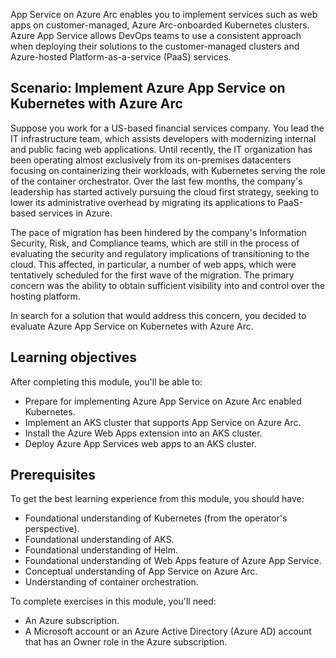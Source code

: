 App Service on Azure Arc enables you to implement services such as web apps on customer-managed, Azure Arc-onboarded Kubernetes clusters. Azure App Service allows DevOps teams to use a consistent approach when deploying their solutions to the customer-managed clusters and Azure-hosted Platform-as-a-service (PaaS) services. <!-- Dallas: Mind checking I didn't change the meaning while making less wordy? The intro paragraph used to be: App Service on Azure Arc enables you to implement Azure App Service services, such as App Services web apps on customer-managed, Azure Arc-onboarded Kubernetes clusters. This allows DevOps teams to use a consistent approach when deploying their solutions to the customer-managed clusters and Azure-hosted Platform-as-a-service (PaaS) services. From ID Brooks, please delete note if ok. --> 

## Scenario: Implement Azure App Service on Kubernetes with Azure Arc

Suppose you work for a US-based financial services company. You lead the IT infrastructure team, which assists developers with modernizing internal and public facing web applications. Until recently, the IT organization has been operating almost exclusively from its on-premises datacenters focusing on containerizing their workloads, with Kubernetes serving the role of the container orchestrator. Over the last few months, the company's leadership has started actively pursuing the cloud first strategy, seeking to lower its administrative overhead by migrating its applications to PaaS-based services in Azure. <!-- Dallas: Assuming we're doing first mention spelled out and subsquent mentions abbreviated, so I abbreviated PaaS here. From ID Brooks, please delete if ok--> 

The pace of migration has been hindered by the company's Information Security, Risk, and Compliance teams, which are still in the process of evaluating the security and regulatory implications of transitioning to the cloud. This affected, in particular, a number of web apps, which were tentatively scheduled for the first wave of the migration. The primary concern was the ability to obtain sufficient visibility into and control over the hosting platform. 

In search for a solution that would address this concern, you decided to evaluate Azure App Service on Kubernetes with Azure Arc. 

## Learning objectives

After completing this module, you'll be able to:

- Prepare for implementing Azure App Service on Azure Arc enabled Kubernetes.
- Implement an AKS cluster that supports App Service on Azure Arc.
- Install the Azure Web Apps extension into an AKS cluster.
- Deploy Azure App Services web apps to an AKS cluster.

## Prerequisites

To get the best learning experience from this module, you should have:

- Foundational understanding of Kubernetes (from the operator's perspective).
- Foundational understanding of AKS.
- Foundational understanding of Helm.
- Foundational understanding of Web Apps feature of Azure App Service.
- Conceptual understanding of App Service on Azure Arc.
- Understanding of container orchestration.

To complete exercises in this module, you'll need:

- An Azure subscription.
- A Microsoft account or an Azure Active Directory (Azure AD) account that has an Owner role in the Azure subscription.
